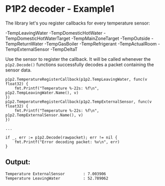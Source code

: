 # P1P2 decoder - Example1

The library let's you register callbacks for every temperature sensor:

-TempLeavingWater
-TempDomesticHotWater
-TempDomesticHotWaterTarget
-TempMainZoneTarget
-TempOutside
-TempReturnWater
-TempGasBoiler
-TempRefrigerant
-TempActualRoom
-TempExternalSensor
-TempDeltaT

Use the sensor to register the callback. It will be called whenever the
`p1p2.Decode()` functions successfully decodes a packet containing the sensor
data.

```
p1p2.TemperatureRegisterCallback(p1p2.TempLeavingWater, func(v float32) {
	fmt.Printf("Temperature %-22s: %f\n", p1p2.TempLeavingWater.Name(), v)
})
p1p2.TemperatureRegisterCallback(p1p2.TempExternalSensor, func(v float32) {
	fmt.Printf("Temperature %-22s: %f\n", p1p2.TempExternalSensor.Name(), v)
})

...

if _, err := p1p2.Decode(rawpacket); err != nil {
	fmt.Printf("Error decoding packet: %v\n", err)
}
```

## Output:

```
Temperature ExternalSensor        : 7.003906
Temperature LeavingWater          : 52.789062
```